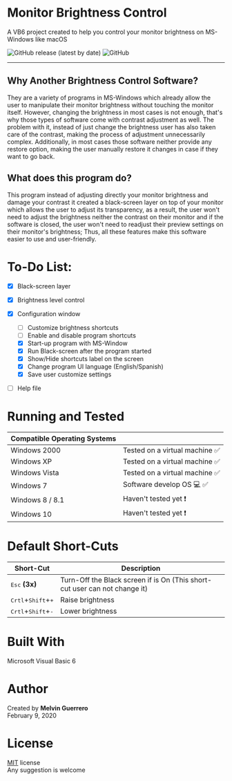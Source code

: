 # Monitor Brightness Control
A VB6 project created to help you control your monitor brightness on MS-Windows like macOS<br/>

![GitHub release (latest by date)](https://img.shields.io/github/v/release/MelvinG24/MonitorBrightnessControl)
![GitHub](https://img.shields.io/github/license/MelvinG24/MonitorBrightnessControl)

---
## Why Another Brightness Control Software?
They are a variety of programs in MS-Windows which already allow the user to manipulate their monitor brightness without touching the monitor itself. However, changing the brightness in most cases is not enough, that's why those types of software come with contrast adjustment as well. The problem with it, instead of just change the brightness user has also taken care of the contrast, making the process of adjustment unnecessarily complex. Additionally, in most cases those software neither provide any restore option, making the user manually restore it changes in case if they want to go back.<br/>

## What does this program do?
This program instead of adjusting directly your monitor brightness and damage your contrast it created a black-screen layer on top of your monitor which allows the user to adjust its transparency, as a result, the user won't need to adjust the brightness neither the contrast on their monitor and if the software is closed, the user won't need to readjust their preview settings on their monitor's brightness; Thus, all these features make this software easier to use and user-friendly.

# To-Do List:
- [x] Black-screen layer
- [x] Brightness level control
- [x] Configuration window
    - [ ] Customize brightness shortcuts
    - [ ] Enable and disable program shortcuts
    - [x] Start-up program with MS-Window
    - [x] Run Black-screen after the program started
    - [x] Show/Hide shortcuts label on the screen
    - [x] Change program UI language (English/Spanish)
    - [x] Save user customize settings
- [ ] Help file


# Running and Tested
| Compatible Operating Systems||
|---|--|
|Windows 2000 | Tested on a virtual machine :white_check_mark: |
|Windows XP | Tested on a virtual machine :white_check_mark: |
|Windows Vista | Tested on a virtual machine :white_check_mark: |
|Windows 7 | Software develop OS :computer: :white_check_mark: |
|Windows 8 / 8.1 | Haven't tested yet :exclamation: |
|Windows 10 | Haven't tested yet :exclamation: |

# Default Short-Cuts
|Short-Cut|Description|
|---|---|
|<kbd>Esc</kbd> **(3x)**| Turn-Off the Black screen if is On (This short-cut user can not change it) |
|<kbd>Crtl</kbd>+<kbd>Shift</kbd>+<kbd>+</kbd>| Raise brightness |
|<kbd>Crtl</kbd>+<kbd>Shift</kbd>+<kbd>-</kbd>| Lower brightness |

# Built With
Microsoft Visual Basic 6

# Author
Created by **Melvin Guerrero**<br/>
February 9, 2020

# License
[MIT](https://github.com/MelvinG24/MonitorBrightnessControl/blob/master/LICENSE) license<br/>
Any suggestion is welcome
